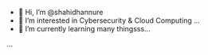- 👋 Hi, I’m @shahidhannure
- 👀 I’m interested in Cybersecurity & Cloud Computing ...
- 🌱 I’m currently learning many thingsss...

...

<!---
shahidhannure/shahidhannure is a ✨ special ✨ repository because its `README.md` (this file) appears on your GitHub profile.
You can click the Preview link to take a look at your changes.
--->

